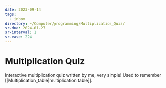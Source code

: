 ```yaml
---
date: 2023-09-14
tags:
  - inbox
directory: ~/Computer/programming/Multiplication_Quiz/
sr-due: 2024-01-27
sr-interval: 1
sr-ease: 224
---
```


# Multiplication Quiz

Interactive multiplication quiz written by me, very simple!
Used to remember [[Multiplication_table|multiplication table]].
